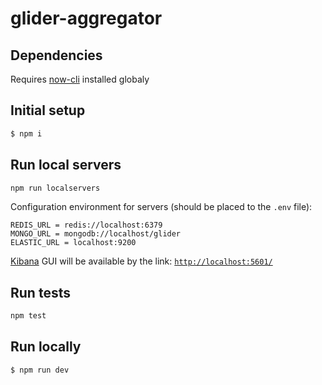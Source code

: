 # glider-aggregator

## Dependencies
Requires [now-cli](https://zeit.co/download) installed globaly

## Initial setup

```bash
$ npm i
```

## Run local servers

```bash
npm run localservers
```

Configuration environment for servers (should be placed to the `.env` file):  

```
REDIS_URL = redis://localhost:6379
MONGO_URL = mongodb://localhost/glider
ELASTIC_URL = localhost:9200
```

[Kibana](https://www.elastic.co/kibana) GUI will be available by the link: [`http://localhost:5601/`](http://localhost:5601)

## Run tests

```bash
npm test
```

## Run locally

```bash
$ npm run dev
```

